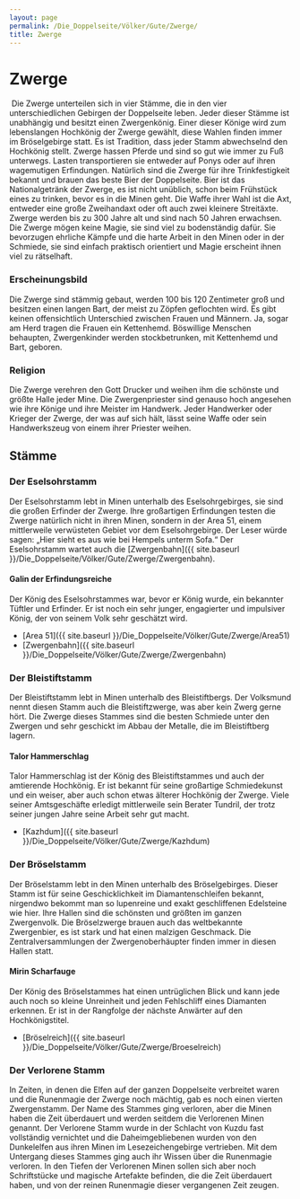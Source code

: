 ```yaml
---
layout: page
permalink: /Die_Doppelseite/Völker/Gute/Zwerge/
title: Zwerge
---
```


# Zwerge

<img alt="" src="{{ site.baseurl }}/assets/images/rassen/nrm/zwerge.jpg" />
Die Zwerge unterteilen sich in vier Stämme, die in den vier unterschiedlichen Gebirgen der Doppelseite leben. Jeder dieser Stämme ist unabhängig und besitzt einen Zwergenkönig. Einer dieser Könige wird zum lebenslangen Hochkönig der Zwerge gewählt, diese Wahlen finden immer im Bröselgebirge statt. Es ist Tradition, dass jeder Stamm abwechselnd den Hochkönig stellt. Zwerge hassen Pferde und sind so gut wie immer zu Fuß unterwegs. Lasten transportieren sie entweder auf Ponys oder auf ihren wagemutigen Erfindungen. Natürlich sind die Zwerge für ihre Trinkfestigkeit bekannt und brauen das beste Bier der Doppelseite. Bier ist das Nationalgetränk der Zwerge, es ist nicht unüblich, schon beim Frühstück eines zu trinken, bevor es in die Minen geht. Die Waffe ihrer Wahl ist die Axt, entweder eine große Zweihandaxt oder oft auch zwei kleinere Streitäxte. Zwerge werden bis zu 300 Jahre alt und sind nach 50 Jahren erwachsen. Die Zwerge mögen keine Magie, sie sind viel zu bodenständig dafür. Sie bevorzugen ehrliche Kämpfe und die harte Arbeit in den Minen oder in der Schmiede, sie sind einfach praktisch orientiert und Magie erscheint ihnen viel zu rätselhaft.

### Erscheinungsbild

Die Zwerge sind stämmig gebaut, werden 100 bis 120 Zentimeter groß und besitzen einen langen Bart, der meist zu Zöpfen geflochten wird. Es gibt keinen offensichtlich Unterschied zwischen Frauen und Männern. Ja, sogar am Herd tragen die Frauen ein Kettenhemd. Böswillige Menschen behaupten, Zwergenkinder werden stockbetrunken, mit Kettenhemd und Bart, geboren.

### Religion

Die Zwerge verehren den Gott Drucker und weihen ihm die schönste und größte Halle jeder Mine. Die Zwergenpriester sind genauso hoch angesehen wie ihre Könige und ihre Meister im Handwerk. Jeder Handwerker oder Krieger der Zwerge, der was auf sich hält, lässt seine Waffe oder sein Handwerkszeug von einem ihrer Priester weihen.

## Stämme

### Der Eselsohrstamm

Der Eselsohrstamm lebt in Minen unterhalb des Eselsohrgebirges, sie sind die großen Erfinder der Zwerge. Ihre großartigen Erfindungen testen die Zwerge natürlich nicht in ihren Minen, sondern in der Area 51, einem mittlerweile verwüsteten Gebiet vor dem Eselsohrgebirge. Der Leser würde sagen: &bdquo;Hier sieht es aus wie bei Hempels unterm Sofa.&ldquo; Der Eselsohrstamm wartet auch die [Zwergenbahn]({{ site.baseurl }}/Die_Doppelseite/Völker/Gute/Zwerge/Zwergenbahn).

#### Galin der Erfindungsreiche

Der König des Eselsohrstammes war, bevor er König wurde, ein bekannter Tüftler und Erfinder. Er ist noch ein sehr junger, engagierter und impulsiver König, der von seinem Volk sehr geschätzt wird.

- [Area 51]({{ site.baseurl }}/Die_Doppelseite/Völker/Gute/Zwerge/Area51)
- [Zwergenbahn]({{ site.baseurl }}/Die_Doppelseite/Völker/Gute/Zwerge/Zwergenbahn)

### Der Bleistiftstamm

Der Bleistiftstamm lebt in Minen unterhalb des Bleistiftbergs. Der Volksmund nennt diesen Stamm auch die Bleistiftzwerge, was aber kein Zwerg gerne hört. Die Zwerge dieses Stammes sind die besten Schmiede unter den Zwergen und sehr geschickt im Abbau der Metalle, die im Bleistiftberg lagern.

#### Talor Hammerschlag

Talor Hammerschlag ist der König des Bleistiftstammes und auch der amtierende Hochkönig. Er ist bekannt für seine großartige Schmiedekunst und ein weiser, aber auch schon etwas älterer Hochkönig der Zwerge. Viele seiner Amtsgeschäfte erledigt mittlerweile sein Berater Tundril, der trotz seiner jungen Jahre seine Arbeit sehr gut macht.

- [Kazhdum]({{ site.baseurl }}/Die_Doppelseite/Völker/Gute/Zwerge/Kazhdum)

### Der Bröselstamm

Der Bröselstamm lebt in den Minen unterhalb des Bröselgebirges. Dieser Stamm ist für seine Geschicklichkeit im Diamantenschleifen bekannt, nirgendwo bekommt man so lupenreine und exakt geschliffenen Edelsteine wie hier. Ihre Hallen sind die schönsten und größten im ganzen Zwergenvolk. Die Bröselzwerge brauen auch das weltbekannte Zwergenbier, es ist stark und hat einen malzigen Geschmack. Die Zentralversammlungen der Zwergenoberhäupter finden immer in diesen Hallen statt.

#### Mirin Scharfauge

Der König des Bröselstammes hat einen untrüglichen Blick und kann jede auch noch so kleine Unreinheit und jeden Fehlschliff eines Diamanten erkennen. Er ist in der Rangfolge der nächste Anwärter auf den Hochkönigstitel.

- [Bröselreich]({{ site.baseurl }}/Die_Doppelseite/Völker/Gute/Zwerge/Broeselreich)

### Der Verlorene Stamm

In Zeiten, in denen die Elfen auf der ganzen Doppelseite verbreitet waren und die Runenmagie der Zwerge noch mächtig, gab es noch einen vierten Zwergenstamm. Der Name des Stammes ging verloren, aber die Minen haben die Zeit überdauert und werden seitdem die Verlorenen Minen genannt. Der Verlorene Stamm wurde in der Schlacht von Kuzdu fast vollständig vernichtet und die Daheimgebliebenen wurden von den Dunkelelfen aus ihren Minen im Lesezeichengebirge vertrieben. Mit dem Untergang dieses Stammes ging auch ihr Wissen über die Runenmagie verloren. In den Tiefen der Verlorenen Minen sollen sich aber noch Schriftstücke und magische Artefakte befinden, die die Zeit überdauert haben, und von der reinen Runenmagie dieser vergangenen Zeit zeugen.

